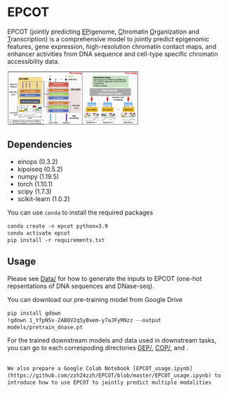 # EPCOT


EPCOT (jointly predicting <ins>EP</ins>igenome, <ins>C</ins>hromatin <ins>O</ins>rganization and <ins>T</ins>ranscription) is a comprehensive model to jointly predict epigenomic features, gene expression, high-resolution chromatin contact maps, and enhancer activities from DNA sequence and cell-type specific chromatin accessibility data. 

<img
  src="Profiles/model.png"
  title=""
  style="display: inline-block; margin: 0 auto; max-width: 300px">
  
 ## Dependencies
* einops (0.3.2)
* kipoiseq (0.5.2)
* numpy (1.19.5)
* torch (1.10.1)
* scipy (1.7.3)
* scikit-learn (1.0.2)

You can use ```conda``` to install the required packages
```
conda create -n epcot python=3.9
conda activate epcot
pip install -r requirements.txt
```
  

 ## Usage
Please see [Data/](https://github.com/zzh24zzh/EPCOT/tree/master/Data) for how to generate the inputs to EPCOT (one-hot repsentations of DNA sequences and DNase-seq).

You can download our pre-training model from Google Drive
```
pip install gdown
!gdown 1_YfpNSv-2ABQV2qSyBxem-y7aJFyRNzz --output models/pretrain_dnase.pt
```

For the trained downstream models and data used in downstream tasks, you can go to each correspoding directories [GEP/](https://github.com/zzh24zzh/EPCOT/tree/master/gex), [COP/](https://github.com/zzh24zzh/EPCOT/tree/master/chrom_organization), and .
```

We also prepare a Google Colab Notebook [EPCOT_usage.ipynb](https://github.com/zzh24zzh/EPCOT/blob/master/EPCOT_usage.ipynb) to introduce how to use EPCOT to jointly predict multiple modalities
